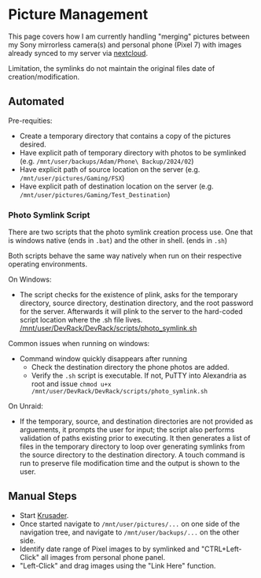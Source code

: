 # Picture Management

This page covers how I am currently handling "merging" pictures between my Sony mirrorless camera(s) and personal phone (Pixel 7) with images already synced to my server via [nextcloud](./cloud).

Limitation, the symlinks do not maintain the original files date of creation/modification.

## Automated

Pre-requities:

- Create a temporary directory that contains a copy of the pictures desired. 
- Have explicit path of temporary directory with photos to be symlinked (e.g. `/mnt/user/backups/Adam/Phone\ Backup/2024/02`)
- Have explicit path of source location on the server (e.g. `/mnt/user/pictures/Gaming/FSX`)
- Have explicit path of destination location on the server (e.g. `/mnt/user/pictures/Gaming/Test_Destination`)

### Photo Symlink Script

There are two scripts that the photo symlink creation process use. One that is windows native (ends in `.bat`) and the other in shell. (ends in `.sh`)

Both scripts behave the same way natively when run on their respective operating environments.

On Windows:

- The script checks for the existence of plink, asks for the temporary directory, source directory, destination directory, and the root password for the server. Afterwards it will plink to the server to the hard-coded script location where the .sh file lives. [/mnt/user/DevRack/DevRack/scripts/photo_symlink.sh](https://github.com/adamzvolanek/DevRack/blob/main/scripts/photo_symlink.sh)

Common issues when running on windows:

- Command window quickly disappears after running
  - Check the destination directory the phone photos are added.
  - Verify the `.sh` script is executable. If not, PuTTY into Alexandria as root and issue `chmod u+x /mnt/user/DevRack/DevRack/scripts/photo_symlink.sh`

On Unraid:

- If the temporary, source, and destination directories are not provided as arguements, it prompts the user for input; the script also performs validation of paths existing prior to executing. It then generates a list of files in the temporary directory to loop over generating symlinks from the source directory to the destination directory. A touch command is run to preserve file modification time and the output is shown to the user.

## Manual Steps

- Start [Krusader](./unraid#once-booted).
- Once started navigate to `/mnt/user/pictures/...` on one side of the navigation tree, and navigate to `/mnt/user/backups/...` on the other side.
- Identify date range of Pixel images to by symlinked and "CTRL+Left-Click" all images from personal phone panel.
- "Left-Click" and drag images using the "Link Here" function.
